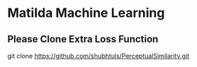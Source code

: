 # Matilda Machine Learning

## Please Clone Extra Loss Function 
git clone https://github.com/shubhtuls/PerceptualSimilarity.git